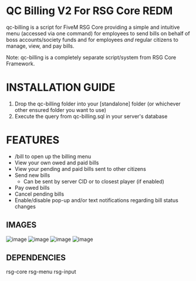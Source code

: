 # QC Billing V2 For RSG Core REDM

qc-billing is a script for FiveM RSG Core providing a simple and intuitive menu (accessed via one command) for employees to send bills on behalf of boss accounts/society funds and for employees *and* regular citizens to manage, view, and pay bills.

Note: qc-billing is a completely separate script/system from RSG Core Framework.

<h1>INSTALLATION GUIDE</h1>

1. Drop the qc-billing folder into your [standalone] folder (or whichever other ensured folder you want to use)
2. Execute the query from qc-billing.sql in your server's database

<h1>FEATURES</h1>

  - /bill to open up the billing menu
  - View your own owed and paid bills
  - View your pending and paid bills sent to other citizens
  - Send new bills
    - Can be sent by server CID or to closest player (if enabled)
  - Pay owed bills
  - Cancel pending bills
- Enable/disable pop-up and/or text notifications regarding bill status changes

**IMAGES**
-----
![image](https://github.com/Artmines/qc-billing/assets/96462463/f7539870-3159-4832-bac1-4795b2cf9617)
![image](https://github.com/Artmines/qc-billing/assets/96462463/8d6489ce-a8bf-467b-97d0-4829479df522)
![image](https://github.com/Artmines/qc-billing/assets/96462463/f9728f94-cb4f-4c68-81bd-76a85bcd124a)
![image](https://github.com/Artmines/qc-billing/assets/96462463/53ad2296-4649-460a-94cd-fc1563fee6d9)


**DEPENDENCIES**
-----
rsg-core
rsg-menu
rsg-input



